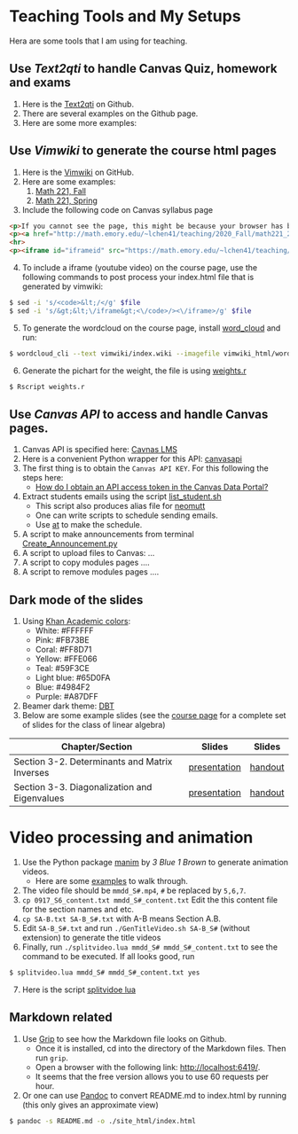 # Teaching Tools and My Setups
 
Hera are some tools that I am using for teaching.

## Use _Text2qti_ to handle Canvas Quiz, homework and exams
1. Here is the [Text2qti]( https://github.com/gpoore/text2qti/tree/8e16684fe18dbcacec1474fbde8e9bfeef4c5838)  on Github.
2. There are several examples on the Github page.
3. Here are some more examples:

## Use _Vimwiki_ to generate the course html pages
1. Here is the [Vimwiki](https://github.com/vimwiki/vimwiki) on GitHub.
2. Here are some examples:
    1. [Math 221, Fall](http://math.emory.edu/~lchen41/teaching/2020_Fall/math221_2020_Fall.html)
    1. [Math 221, Spring](http://math.emory.edu/~lchen41/teaching/2021_Spring/math221_2021_Spring.html)
3. Include the following code on Canvas syllabus page
```HTML
<p>If you cannot see the page, this might be because your browser has blocked notifications. You can turn to ``Allow". Otherwise, you can always refer the course page here</p>
<p><a href="http://math.emory.edu/~lchen41/teaching/2020_Fall/math221_2020_Fall.html">http://math.emory.edu/~lchen41/teaching/2020_Fall/math221_2020_Fall.html</a></p>
<hr>
<p><iframe id="iframeid" src="https://math.emory.edu/~lchen41/teaching/2020_Fall/math221_2020_Full.html" width="100%" height="3800"></iframe></p>
```
4. To include a iframe (youtube video) on the course page, use the following commands to post
   process your index.html file that is generated by vimwiki:
```sh
$ sed -i 's/<code>&lt;/</g' $file
$ sed -i 's/&gt;&lt;\/iframe&gt;<\/code>/><\/iframe>/g' $file
```
5. To generate the wordcloud on the course page, install [word_cloud](https://github.com/amueller/word_cloud) and run:
```sh
$ wordcloud_cli --text vimwiki/index.wiki --imagefile vimwiki_html/wordcloud.png
```
6. Generate the pichart for the weight, the file is using [weights.r](scripts/weights.r)
```sh
$ Rscript weights.r
```

## Use _Canvas API_ to access and handle Canvas pages.
1. Canvas API is specified here: [Cavnas LMS](https://canvas.instructure.com/doc/api/) 
2. Here is a convenient Python wrapper for this API: [canvasapi](https://github.com/ucfopen/canvasapi)
3. The first thing is to obtain the `Canvas API KEY`. For this following the steps here:
    * [How do I obtain an API access token in the Canvas Data Portal?](https://community.canvaslms.com/t5/Admin-Guide/How-do-I-obtain-an-API-access-token-in-the-Canvas-Data-Portal/ta-p/157)
5. Extract students emails using the script [list_student.sh](scripts/list_students.sh)
    * This script also produces alias file for [neomutt](https://neomutt.org/)
    * One can write scripts to schedule sending emails.
    * Use [at](https://linuxize.com/post/at-command-in-linux/) to make the schedule.
7. A script to make announcements from terminal [Create_Announcement.py](scripts/Create_Announcement.py)
8. A script to upload files to Canvas: ... 
9. A script to copy modules pages ....
10. A script to remove modules pages ....

## Dark mode of the slides
1. Using [Khan Academic colors](https://support.khanacademy.org/hc/en-us/articles/226885367-How-do-I-recreate-Khan-Academy-videos-):
    * White:      #FFFFFF
    * Pink:       #FB73BE
    * Coral:      #FF8D71
    * Yellow:     #FFE066
    * Teal:       #59F3CE
    * Light blue: #65D0FA
    * Blue:	  #4984F2
    * Purple: 	  #A87DFF
2. Beamer dark theme: [DBT](https://github.com/pblottiere/dark-beamer-theme)
3. Below are some example slides (see the [course page](http://math.emory.edu/~lchen41/teaching/2020_Fall/math221_2020_Fall.html) for a complete set of slides for the class of linear algebra)
 
| Chapter/Section                               | Slides                                                                                        | Slides                                                                              |
|-----------------------------------------------|-----------------------------------------------------------------------------------------------|-------------------------------------------------------------------------------------|
| Section 3-2. Determinants and Matrix Inverses | [presentation](http://math.emory.edu/~lchen41/teaching/2020_Fall/Slides_3-2-Presentation.pdf) | [handout](http://math.emory.edu/~lchen41/teaching/2020_Fall/Slides_3-2-Handout.pdf) |
| Section 3-3. Diagonalization and Eigenvalues  | [presentation](http://math.emory.edu/~lchen41/teaching/2020_Fall/Slides_3-3-Presentation.pdf) | [handout](http://math.emory.edu/~lchen41/teaching/2020_Fall/Slides_3-3-Handout.pdf) |

# Video processing and animation
1. Use the Python package [manim]( https://github.com/3b1b/manim ) by _3 Blue 1 Brown_ to generate animation videos.
    * Here are some [examples]( https://talkingphysics.wordpress.com/2019/01/08/getting-started-animating-with-manim-and-python-3-7/ ) to walk through.
2. The video file should be `mmdd_S#.mp4`, `#` be replaced by `5,6,7`.
3. `cp 0917_S6_content.txt mmdd_S#_content.txt` Edit the this content file for the section names and etc.
4. `cp SA-B.txt SA-B_S#.txt` with A-B means Section A.B.
5. Edit `SA-B_S#.txt` and run `./GenTitleVideo.sh SA-B_S#` (without extension) to generate the title videos
6. Finally, run `./splitvideo.lua mmdd_S# mmdd_S#_content.txt` to see the command to be executed. If all looks good, run
```sh
$ splitvideo.lua mmdd_S# mmdd_S#_content.txt yes
```
7. Here is the script [splitvidoe lua](scripts/splitvidoe.lua)
## Markdown related
1. Use [Grip](https://github.com/joeyespo/grip) to see how the Markdown file looks on Github.
    * Once it is installed, cd into the directory of the Markdown files. Then run `grip`.
    * Open a browser with the following link: [http://localhost:6419/](http://localhost:6419/).
    * It seems that the free version allows you to use 60 requests per hour.
2. Or one can use [Pandoc](https://pandoc.org/) to convert README.md to index.html by running (this only gives an approximate view)
```sh
$ pandoc -s README.md -o ./site_html/index.html
```
